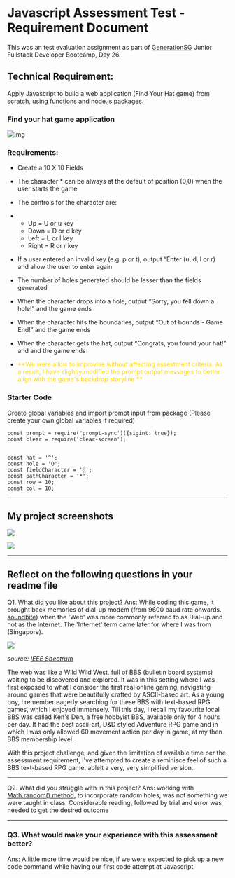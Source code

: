 

#  Javascript Assessment Test - Requirement Document



This was an test evaluation assignment as part of [GenerationSG](https://singapore.generation.org/launch-your-career-in-tech/) Junior Fullstack Developer Bootcamp, Day 26.

## Technical Requirement:

Apply Javascript to build a web application (Find Your Hat game) from scratch, using functions and node.js packages.

### **Find your hat game application**

![img](https://lh5.googleusercontent.com/EsOWRk-Z18OBeHBGEJooeiLyLMy0Y-tqqMezJwOVxNRNkWQsDiHw5Z8AAtojYli4JcGbqJrEfbpCXe4imto4Ng6I5HM2GSFmSpHlv-7eJZvoZlk_i22s-LIcTY8WhvQob8ImcV3HApc)

### Requirements: 

- Create a 10 X 10 Fields

- The character * can be always at the default of position (0,0) when the user starts the game

- The controls for the character are:

- - Up = U or u key
  - Down = D or d key
  - Left = L or l key
  - Right = R or r key

- If a user entered an invalid key (e.g. p or t), output “Enter (u, d, l or r) and allow the user to enter again

- The number of holes generated should be lesser than the fields generated

- When the character drops into a hole, output “Sorry, you fell down a hole!” and the game ends

- When the character hits the boundaries, output “Out of bounds - Game End!” and the game ends

- When the character gets the hat, output “Congrats, you found your hat!” and and the game ends

- <span style = 'color:gold'>**We were allow to improvise without affecting assestment criteria. As a result, I have slightly modified the prompt output messages to better align with the game's backdrop storyline ** </span>



### **Starter Code**

Create global variables and import prompt input from package (Please create your own global variables if required)

```
const prompt = require('prompt-sync')({sigint: true});
const clear = require('clear-screen');


const hat = '^';
const hole = 'O';
const fieldCharacter = '░';
const pathCharacter = '*';
const row = 10;
const col = 10;
```



----------

## My project screenshots

![](https://i.ibb.co/S5dfXHV/1.png)

![](https://i.ibb.co/SwqTgpP/2.png)



----------

## **Reflect** on the following questions in your readme file

Q1. What did you like about this project?
Ans: While coding this game, it brought back memories of dial-up modem (from 9600 baud rate onwards. [soundbite](https://youtu.be/QDS4B0mM-ew)) when the 'Web' was more commonly referred to as Dial-up and not as the Internet. The 'Internet' term came later for where I was from (Singapore).

![](https://assets.rebelmouse.io/eyJhbGciOiJIUzI1NiIsInR5cCI6IkpXVCJ9.eyJpbWFnZSI6Imh0dHBzOi8vYXNzZXRzLnJibC5tcy8yNTYyODQwMi9vcmlnaW4uanBnIiwiZXhwaXJlc19hdCI6MTY1MTk0MDY0OH0.gdAYFls9prmRxcnpaB_QU3Gs8Naj4i6iZ7Uc-1FxdEc/img.jpg?width=980)

*source: [IEEE Spectrum](https://spectrum.ieee.org/social-medias-dialup-ancestor-the-bulletin-board-system)*

The web was like a Wild Wild West, full of BBS (bulletin board systems) waiting to be discovered and explored. It was in this setting where I was first exposed to what I consider the first real online gaming, navigating around games that were beautifully crafted by ASCII-based art. As a young boy, I remember eagerly searching for these BBS with text-based RPG games, which I enjoyed immensely. Till this day, I recall my favourite local BBS was called Ken's Den, a free hobbyist BBS, available only for 4 hours per day. It had the best ascii-art, D&D styled Adventure RPG game and in which I was only allowed 60 movement action per day in game, at my then BBS membership level.

With this project challenge, and given the limitation of available time per the assessment requirement, I've attempted to create a reminisce feel of such a BBS text-based RPG game, ableit a very, very simplified version.  



----------



Q2. What did you struggle with in this project?
Ans: working with [Math.random() method](https://www.w3schools.com/js/js_random.asp), to incorporate random holes, was not something we were taught in class. Considerable reading, followed by trial and error was needed to get the desired outcome 



----------



### Q3. What would make your experience with this assessment better?

Ans: A little more time would be nice, if we were expected to pick up a new code command while having our first code attempt at Javascript.  





